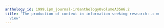 ```yaml
---
anthology_id: 1999.ipm_journal-ir0anthology0volumeA35A6.2
title: 'The production of context in information seeking research: a metatheoretical
  view'
---
```

